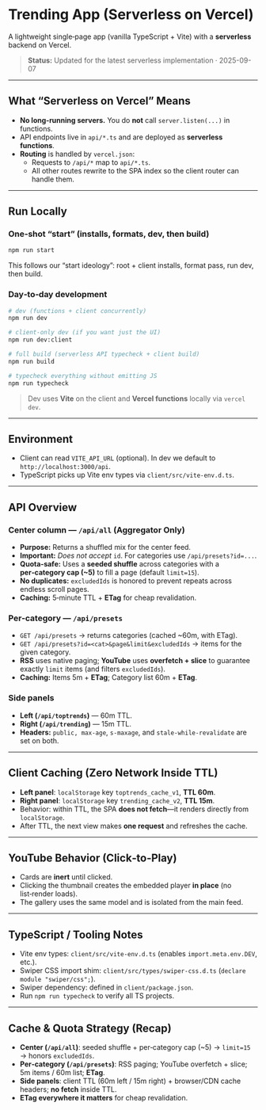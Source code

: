 # Trending App (Serverless on Vercel)

A lightweight single‑page app (vanilla TypeScript + Vite) with a **serverless** backend on Vercel.

> **Status:** Updated for the latest serverless implementation · 2025-09-07
---

## What “Serverless on Vercel” Means

- **No long‑running servers.** You do **not** call `server.listen(...)` in functions.
- API endpoints live in `api/*.ts` and are deployed as **serverless functions**.
- **Routing** is handled by `vercel.json`:
    - Requests to `/api/*` map to `api/*.ts`.
    - All other routes rewrite to the SPA index so the client router can handle them.

---

## Run Locally

### One‑shot “start” (installs, formats, dev, then build)

```bash
npm run start
```

This follows our “start ideology”: root + client installs, format pass, run dev, then build.

### Day‑to‑day development

```bash
# dev (functions + client concurrently)
npm run dev

# client-only dev (if you want just the UI)
npm run dev:client

# full build (serverless API typecheck + client build)
npm run build

# typecheck everything without emitting JS
npm run typecheck
```

> Dev uses **Vite** on the client and **Vercel functions** locally via `vercel dev`.

---

## Environment

- Client can read `VITE_API_URL` (optional). In dev we default to `http://localhost:3000/api`.
- TypeScript picks up Vite env types via `client/src/vite-env.d.ts`.

---

## API Overview

### Center column — `/api/all` (Aggregator Only)

- **Purpose:** Returns a shuffled mix for the center feed.
- **Important:** _Does not accept_ `id`. For categories use `/api/presets?id=...`.
- **Quota‑safe:** Uses a **seeded shuffle** across categories with a **per‑category cap (~5)** to fill a page (default `limit=15`).
- **No duplicates:** `excludedIds` is honored to prevent repeats across endless scroll pages.
- **Caching:** 5‑minute TTL + **ETag** for cheap revalidation.

### Per‑category — `/api/presets`

- `GET /api/presets` → returns categories (cached ~60m, with ETag).
- `GET /api/presets?id=<cat>&page&limit&excludedIds` → items for the given category.
- **RSS** uses native paging; **YouTube** uses **overfetch + slice** to guarantee exactly `limit` items (and filters `excludedIds`).
- **Caching:** Items 5m + **ETag**; Category list 60m + **ETag**.

### Side panels

- **Left (`/api/toptrends`)** — 60m TTL.
- **Right (`/api/trending`)** — 15m TTL.
- **Headers:** `public, max-age`, `s-maxage`, and `stale-while-revalidate` are set on both.

---

## Client Caching (Zero Network Inside TTL)

- **Left panel**: `localStorage` key `toptrends_cache_v1`, **TTL 60m**.
- **Right panel**: `localStorage` key `trending_cache_v2`, **TTL 15m**.
- Behavior: within TTL, the SPA **does not fetch**—it renders directly from `localStorage`.
- After TTL, the next view makes **one request** and refreshes the cache.

---

## YouTube Behavior (Click‑to‑Play)

- Cards are **inert** until clicked.
- Clicking the thumbnail creates the embedded player **in place** (no list‑render loads).
- The gallery uses the same model and is isolated from the main feed.

---

## TypeScript / Tooling Notes

- Vite env types: `client/src/vite-env.d.ts` (enables `import.meta.env.DEV`, etc.).
- Swiper CSS import shim: `client/src/types/swiper-css.d.ts` (`declare module "swiper/css";`).
- Swiper dependency: defined in `client/package.json`.
- Run `npm run typecheck` to verify all TS projects.

---

## Cache & Quota Strategy (Recap)

- **Center (`/api/all`)**: seeded shuffle + per‑category cap (~5) → `limit=15` → honors `excludedIds`.
- **Per‑category (`/api/presets`)**: RSS paging; YouTube overfetch + slice; 5m items / 60m list; **ETag**.
- **Side panels**: client TTL (60m left / 15m right) + browser/CDN cache headers; **no fetch** inside TTL.
- **ETag everywhere it matters** for cheap revalidation.
